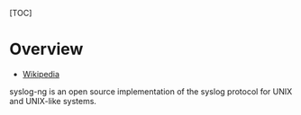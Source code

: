 [TOC]

# Overview
- [Wikipedia](https://en.wikipedia.org/wiki/Syslog-ng)

syslog-ng is an open source implementation of the syslog protocol for UNIX and UNIX-like systems.
